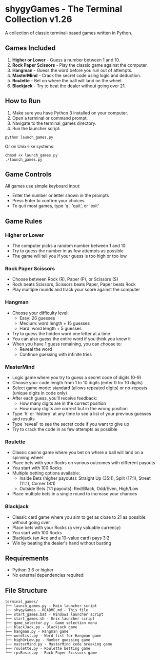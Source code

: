 # shygyGames - The Terminal Collection v1.26

A collection of classic terminal-based games written in Python.

## Games Included

1. **Higher or Lower** - Guess a number between 1 and 10.
2. **Rock Paper Scissors** - Play the classic game against the computer.
3. **Hangman** - Guess the word before you run out of attempts.
4. **MasterMind** - Crack the secret code using logic and deduction.
5. **Roulette** - Bet on where the ball will land on the wheel.
6. **Blackjack** - Try to beat the dealer without going over 21.

## How to Run

1. Make sure you have Python 3 installed on your computer.
2. Open a terminal or command prompt.
3. Navigate to the terminal_games directory.
4. Run the launcher script:

```
python launch_games.py
```

Or on Unix-like systems:

```
chmod +x launch_games.py
./launch_games.py
```

## Game Controls

All games use simple keyboard input:
- Enter the number or letter shown in the prompts
- Press Enter to confirm your choices
- To quit most games, type 'q', 'quit', or 'exit'

## Game Rules

### Higher or Lower
- The computer picks a random number between 1 and 10
- Try to guess the number in as few attempts as possible
- The game will tell you if your guess is too high or too low

### Rock Paper Scissors
- Choose between Rock (R), Paper (P), or Scissors (S)
- Rock beats Scissors, Scissors beats Paper, Paper beats Rock
- Play multiple rounds and track your score against the computer

### Hangman
- Choose your difficulty level:
  - Easy: 26 guesses
  - Medium: word length + 15 guesses
  - Hard: word length + 5 guesses
- Try to guess the hidden word one letter at a time
- You can also guess the entire word if you think you know it
- When you have 1 guess remaining, you can choose to:
  - Reveal the word
  - Continue guessing with infinite tries
 
### MasterMind
- Logic game where you try to guess a secret code of digits (0-9)
- Choose your code length from 1 to 10 digits (enter 0 for 10 digits)
- Select game mode: standard (allows repeated digits) or no-repeats (unique digits in code only)
- After each guess, you'll receive feedback:
  - How many digits are in the correct position
  - How many digits are correct but in the wrong position
- Type 'h' or 'history' at any time to see a list of your previous guesses and results
- Type 'reveal' to see the secret code if you want to give up
- Try to crack the code in as few attempts as possible

### Roulette
- Classic casino game where you bet on where a ball will land on a spinning wheel
- Place bets with your Rocks on various outcomes with different payouts
- You start with 100 Rocks
- Multiple betting options available:
  - Inside Bets (higher payouts): Straight Up (35:1), Split (17:1), Street (11:1), Corner (8:1)
  - Outside Bets (1:1 payouts): Red/Black, Odd/Even, High/Low
- Place multiple bets in a single round to increase your chances

### Blackjack
- Classic card game where you aim to get as close to 21 as possible without going over
- Place bets with your Rocks (a very valuable currency)
- You start with 100 Rocks
- Blackjack (an Ace and a 10-value card) pays 3:2
- Win by beating the dealer's hand without busting

## Requirements

- Python 3.6 or higher
- No external dependencies required

## File Structure

```
terminal_games/
├── launch_games.py - Main launcher script
├── shygyGames - README.md - This file
├── start_games.bat - Windows launcher script
├── start_games.sh - Unix launcher script
├── game_selector.py - Game selection menu
├── blackJack.py - Blackjack game
├── hangman.py - Hangman game
├── wordlist.py - Word list for Hangman game
├── highOrLow.py - Number guessing game
├── masterMind.py - MasterMind code breaking game
├── roulette.py - Roulette betting game
└── rpsBasic.py - Rock Paper Scissors game
```
